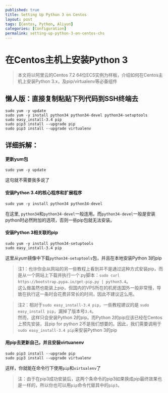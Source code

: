 ```yaml
---
published: true
title: Setting Up Python 3 on Centos
layout: post
tags: [Centos, Python, Aliyun]
categories: [Configuration]
permalink: setting-up-python-3-on-centos-chs
---
```

# 在Centos主机上安装Python 3

> 本文将以阿里云的Centos 7.2 64位ECS实例为样板，介绍如何在Centos主机上安装Python 3.x，及pip/virtualenv等必备组件

## 懒人版：直接复制粘贴下列代码到SSH终端去

    sudo yum -y update
    sudo yum -y install python34 python34-devel python34-setuptools
    sudo easy_install-3.4 pip
    sudo pip3 install --upgrade pip
    sudo pip3 install --upgrade virtualenv


## 详细拆解：

#### 更新yum包

    sudo yum -y update

这句就不需要我多说了

#### 安装Python 3.4的核心程序和扩展程序

    sudo yum -y install python34 python34-devel 

在这里, `python34`和`python34-devel`一般连用。而`python34-devel`一般是安装python时必然附加的选项，否则一些pip包就无法安装。


#### 安装Python 3相关联的pip

    sudo yum -y install python34-setuptools
    sudo easy_install-3.4 pip

这里从yum镜像中下载`python34-setuptools`包，并且在本地安装Python 3的pip    
    
> 注1：也许你会从网站的另一些教程上看到并不是通过这种方式安装pip，而是从一个网站上下载并执行一个.py脚本：`sudo curl https://bootstrap.pypa.io/get-pip.py | python3.4`。<br />
> 这么做虽然也能装上pip，但国内的VPS所在的机房连国外一般非常慢，导致在执行这一条时会花费非常长的时间，因此不建议这么用。


> 注2：相对于`sudo easy_install-3.4 pip`，一些教程建议的是 `sudo easy_install pip`，漏掉了版本号`3.4`。<br />
> 然而，这样只会安装Python 2的pip。而Python 2的pip应该已经在Centos上预先安装，且pip for python 2不是我们想要的。因此，我们需要调用于`sudo easy_install-3.4 pip`来安装Python 3的pip


#### 用pip去更新自己，并且安装virtuanenv

    sudo pip3 install --upgrade pip
    sudo pip3 install --upgrade virtualenv

这样，你就能在命令行下使用`pip`和`virtualenv`了

> 注：由于在pip3成功安装后，这两个条命令的pip3如果换成pip最终效果也是一样的，所以你也可以用`pip`命令代替其中的`pip3`。
